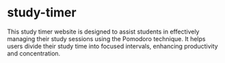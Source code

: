 # study-timer
This study timer website is designed to assist students in effectively managing their study sessions using the Pomodoro technique. It helps users divide their study time into focused intervals, enhancing productivity and concentration.
